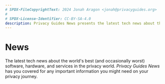 ```yaml
---
# SPDX-FileCopyrightText: 2024 Jonah Aragon <jonah@privacyguides.org>
#
# SPDX-License-Identifier: CC-BY-SA-4.0
description: Privacy Guides News presents the latest tech news about the world's best (and occasionally worst) software, hardware, and services in the privacy world.
---
```


# News

The latest tech news about the world's best (and occasionally worst) software, hardware, and services in the privacy world. *Privacy Guides News* has you covered for any important information you might need on your privacy journey.
